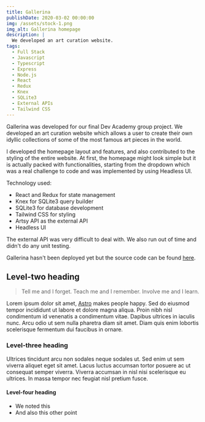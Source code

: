 ```yaml
---
title: Gallerina
publishDate: 2020-03-02 00:00:00
img: /assets/stock-1.png
img_alt: Gallerina homepage
description: |
  We developed an art curation website. 
tags:
  - Full Stack
  - Javascript
  - Typescript
  - Express
  - Node.js
  - React
  - Redux
  - Knex
  - SQLite3
  - External APIs
  - Tailwind CSS
---
```


Gallerina was developed for our final Dev Academy group project. We developed an art curation website which allows a user to create their own idyllic collections of some of the most famous art pieces in the world.

I developed the homepage layout and features, and also contributed to the styling of the entire website. At first, the homepage might look simple but it is actually packed with functionalities, starting from the dropdown which was a real challenge to code and was implemented by using Headless UI.

Technology used:
- React and Redux for state management 
- Knex for SQLite3 query builder
- SQLite3 for database development
- Tailwind CSS for styling
- Artsy API as the external API
- Headless UI

The external API was very difficult to deal with. We also run out of time and didn't do any unit testing. 

Gallerina hasn't been deployed yet but the source code can be found [here](https://github.com/tohora-2023/Gallerina).


## Level-two heading

> Tell me and I forget. Teach me and I remember. Involve me and I learn.

Lorem ipsum dolor sit amet, <a href="https://astro.build/">Astro</a> makes people happy. Sed do eiusmod tempor incididunt ut labore et dolore magna aliqua. Proin nibh nisl condimentum id venenatis a condimentum vitae. Dapibus ultrices in iaculis nunc. Arcu odio ut sem nulla pharetra diam sit amet. Diam quis enim lobortis scelerisque fermentum dui faucibus in ornare.


### Level-three heading

Ultrices tincidunt arcu non sodales neque sodales ut. Sed enim ut sem viverra aliquet eget sit amet. Lacus luctus accumsan tortor posuere ac ut consequat semper viverra. Viverra accumsan in nisl nisi scelerisque eu ultrices. In massa tempor nec feugiat nisl pretium fusce.

#### Level-four heading

- We noted this
- And also this other point
